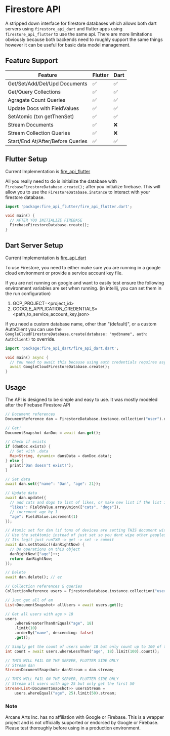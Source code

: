 # Firestore API

A stripped down interface for firestore databases which allows both dart servers using `firestore_api_dart` and flutter apps using `firestore_api_flutter` to use the same api. There are more limitations obviously because both backends need to roughly support the same things however it can be useful for basic data model management.

## Feature Support

| Feature                           | Flutter | Dart |
|-----------------------------------|--|--|
| Get/Set/Add/Del/Upd Documents     | ✅ | ✅ |
| Get/Query Collections             | ✅ | ✅ |
| Agragate Count Queries            | ✅ | ✅ |
| Update Docs with FieldValues      | ✅ | ✅ |
| SetAtomic (txn getThenSet)        | ✅ | ✅ |
| Stream Documents                  | ✅ | ❌ |
| Stream Collection Queries         | ✅ | ❌ |
| Start/End At/After/Before Queries | ✅ | ✅ |

## Flutter Setup

Current Implementation is [fire_api_flutter](https://pub.dev/packages/fire_api_flutter)

All you really need to do is initialize the database with `FirebaseFirestoreDatabase.create();` after you initialize firebase. This will allow you to use the `FirestoreDatabase.instance` to interact with your firestore database.

```dart
import 'package:fire_api_flutter/fire_api_flutter.dart';

void main() {
  // AFTER YOU INITIALIZE FIREBASE
  FirebaseFirestoreDatabase.create();
}
```

## Dart Server Setup

Current Implementation is [fire_api_dart](https://pub.dev/packages/fire_api_dart)

To use Firestore, you need to either make sure you are running in a google cloud environment or provide a service account key file.

If you are not running on google and want to easily test ensure the following environment variables are set when running. (in intellij, you can set them in the run configuration)
1. GCP_PROJECT=<project_id>
2. GOOGLE_APPLICATION_CREDENTIALS=<path_to_service_account_key.json>

If you need a custom database name, other than "(default)", or a custom AuthClient you can use the `GoogleCloudFirestoreDatabase.create(database: "mydbname", auth: AuthClient)` to override.

```dart
import 'package:fire_api_dart/fire_api_dart.dart';

void main() async {
  // You need to await this because using auth credentials requires async
  await GoogleCloudFirestoreDatabase.create();
}

```

## Usage

The API is designed to be simple and easy to use. It was mostly modeled after the Firebase Firestore API

```dart
// Document references
DocumentReference dan = FirestoreDatabase.instance.collection("user").doc("dan");

// Get!
DocumentSnapshot danDoc = await dan.get();

// Check if exists
if (danDoc.exists) {
  // Get with .data
  Map<String, dynamic> dansData = danDoc.data!;
} else {
  print("Dan doesn't exist!");
}

// Set data
await dan.set({"name": "Dan", "age": 21});

// Update data
await dan.update({
  // add cats and dogs to list of likes, or make new list if the list isnt there
  "likes": FieldValue.arrayUnion(["cats", "dogs"]),
  // increment age by 1
  "age": FieldValue.increment(1)
});

// Atomic set for dan (if tons of devices are setting THIS document with DIFFERENT changes
// Use the setAtomic instead of just set so you dont wipe other peoples recent changes
// Its legit just runTXN -> get -> set -> commit
await dan.setAtomic((danRightNow) {
  // Do operations on this object
  danRightNow!["age"]++;
  return danRightNow;
});

// Delete
await dan.delete(); // ez

// Collection references & queries
CollectionReference users = FirestoreDatabase.instance.collection("user");

// Just get all of em
List<DocumentSnapshot> allUsers = await users.get();

// Get all users with age > 18
users
    .whereGreaterThanOrEqual("age", 18)
    .limit(10)
    .orderBy("name", descending: false)
    .get();

// Simply get the count of users under 18 but only count up to 100 of them but DONT DOWNLOAD THEM
int count = await users.whereLessThan("age", 18).limit(100).count();

// THIS WILL FAIL ON THE SERVER, FLUTTER SIDE ONLY
// Stream dan
Stream<DocumentSnapshot> danStream = dan.stream;

// THIS WILL FAIL ON THE SERVER, FLUTTER SIDE ONLY
// Stream all users with age 25 but only get the first 50
Stream<List<DocumentSnapshot>> usersStream =
    users.whereEqual("age", 25).limit(50).stream;
```

### Note
Arcane Arts Inc. has no affiliation with Google or Firebase. This is a wrapper project and is not officially supported or endorsed by Google or Firebase. Please test thoroughly before using in a production environment.